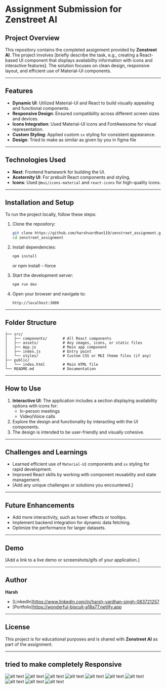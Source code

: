 

# Assignment Submission for Zenstreet AI

## Project Overview
This repository contains the completed assignment provided by **Zenstreet AI**. The project involves [briefly describe the task, e.g., creating a React-based UI component that displays availability information with icons and interactive features]. The solution focuses on clean design, responsive layout, and efficient use of Material-UI components.

---

## Features
- **Dynamic UI**: Utilized Material-UI and React to build visually appealing and functional components.
- **Responsive Design**: Ensured compatibility across different screen sizes and devices.
- **Icons Integration**: Used Material-UI icons and FontAwesome for visual representation.
- **Custom Styling**: Applied custom `sx` styling for consistent appearance.
- **Design**: Tried to make as similar as given by you in figma file


---

## Technologies Used
- **Next**: Frontend framework for building the UI.
- **Aceternity UI**: For prebuilt React components and styling.
- **Icons**: Used `@mui/icons-material` and `react-icons` for high-quality icons.

---

## Installation and Setup
To run the project locally, follow these steps:

1. Clone the repository:
   ```bash
   git clone https://github.com/harshvardhan119/zenstreet_assignment.git
   cd zenstreet_assignment
   ```

2. Install dependencies:
   ```bash
   npm install 
   ```
   or 
   npm install --force

3. Start the development server:
   ```bash
   npm run dev
   ```

4. Open your browser and navigate to:
   ```
   http://localhost:3000
   ```

---

## Folder Structure
```
├── src/
│   ├── components/       # All React components
│   ├── assets/           # Any images, icons, or static files
│   ├── App.js            # Main app component
│   ├── index.js          # Entry point
│   └── styles/           # Custom CSS or MUI theme files (if any)
├── public/
│   └── index.html        # Main HTML file
└── README.md             # Documentation
```

---

## How to Use
1. **Interactive UI**: The application includes a section displaying availability options with icons for:
   - In-person meetings
   - Video/Voice calls
2. Explore the design and functionality by interacting with the UI components.
3. The design is intended to be user-friendly and visually cohesive.

---

## Challenges and Learnings
- Learned efficient use of `Material-UI` components and `sx` styling for rapid development.
- Improved React skills by working with component reusability and state management.
- [Add any unique challenges or solutions you encountered.]

---

## Future Enhancements
- Add more interactivity, such as hover effects or tooltips.
- Implement backend integration for dynamic data fetching.
- Optimize the performance for larger datasets.

---

## Demo
[Add a link to a live demo or screenshots/gifs of your application.]

---

## Author
**Harsh**  
- [LinkedIn]https://www.linkedin.com/in/harsh-vardhan-singh-083721257
- [Portfolio]https://wonderful-biscuit-a18a77.netlify.app 

---

## License
This project is for educational purposes and is shared with **Zenstreet AI** as part of the assignment. 

---

## tried to make completely  Responsive 
![alt text](image.png)
![alt text](image-1.png)
![alt text](image-2.png)
![alt text](image-3.png)
![alt text](image-4.png)
![alt text](image-5.png)
![alt text](image-6.png)
![alt text](image-7.png)
![alt text](image-8.png)
![alt text](image-9.png)